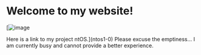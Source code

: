 # Welcome to my website!
[![image](https://user-images.githubusercontent.com/66440439/113936635-f185fc80-97ef-11eb-97bf-e759b01180f9.png)

Here is a link to my project ntOS.](ntos1-0)
Please excuse the emptiness... I am currently busy and cannot provide a better experience.

